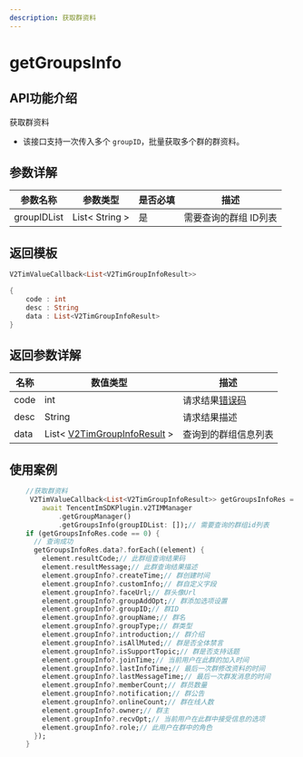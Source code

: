 ```yaml
---
description: 获取群资料
---
```


# getGroupsInfo

## API功能介绍

获取群资料

* 该接口支持一次传入多个 `groupID`，批量获取多个群的群资料。

## 参数详解

| 参数名称        | 参数类型           | 是否必填 | 描述           |
| ----------- | -------------- | ---- | ------------ |
| groupIDList | List< String > | 是    | 需要查询的群组 ID列表 |

## 返回模板

```dart
V2TimValueCallback<List<V2TimGroupInfoResult>>

{
    code : int
    desc : String
    data : List<V2TimGroupInfoResult>
}
```

## 返回参数详解

| 名称   | 数值类型                                                                | 描述                                                             |
| ---- | ------------------------------------------------------------------- | -------------------------------------------------------------- |
| code | int                                                                 | 请求结果[错误码](https://cloud.tencent.com/document/product/269/1671) |
| desc | String                                                              | 请求结果描述                                                         |
| data | List< [V2TimGroupInfoResult](../../class/v2timgroupinforesult.md) > | 查询到的群组信息列表                                                     |

## 使用案例  &#x20;

```dart
    //获取群资料
     V2TimValueCallback<List<V2TimGroupInfoResult>> getGroupsInfoRes =
        await TencentImSDKPlugin.v2TIMManager
            .getGroupManager()
            .getGroupsInfo(groupIDList: []);// 需要查询的群组id列表
    if (getGroupsInfoRes.code == 0) {
      // 查询成功
      getGroupsInfoRes.data?.forEach((element) {
        element.resultCode;// 此群组查询结果码
        element.resultMessage;// 此群查询结果描述
        element.groupInfo?.createTime;// 群创建时间
        element.groupInfo?.customInfo;// 群自定义字段
        element.groupInfo?.faceUrl;// 群头像Url
        element.groupInfo?.groupAddOpt;// 群添加选项设置
        element.groupInfo?.groupID;// 群ID
        element.groupInfo?.groupName;// 群名
        element.groupInfo?.groupType;// 群类型
        element.groupInfo?.introduction;// 群介绍
        element.groupInfo?.isAllMuted;// 群是否全体禁言
        element.groupInfo?.isSupportTopic;// 群是否支持话题
        element.groupInfo?.joinTime;// 当前用户在此群的加入时间
        element.groupInfo?.lastInfoTime;// 最后一次群修改资料的时间
        element.groupInfo?.lastMessageTime;// 最后一次群发消息的时间
        element.groupInfo?.memberCount;// 群员数量
        element.groupInfo?.notification;// 群公告
        element.groupInfo?.onlineCount;// 群在线人数
        element.groupInfo?.owner;// 群主
        element.groupInfo?.recvOpt;// 当前用户在此群中接受信息的选项
        element.groupInfo?.role;// 此用户在群中的角色
      });
    }

```
